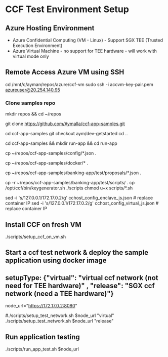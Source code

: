 # CCF Test Environment Setup

## Azure Hosting Environment
- Azure Confidential Computing (VM - Linux) - Support SGX TEE (Trusted Execution Environment)
- Azure Virtual Machine - no support for TEE hardware - will work with virtual mode only

## Remote Access Azure VM using SSH
cd /mnt/c/ayman/repos/azure/ccf-vm
sudo ssh -i accvm-key-pair.pem azureuser@20.254.140.95

### Clone samples repo
mkdir repos && cd ~/repos

git clone https://github.com/Aymalla/ccf-app-samples.git

cd  ccf-app-samples 
git checkout aym/dev-getstarted
cd ..

cd ccf-app-samples && mkdir run-app && cd run-app

cp ~/repos/ccf-app-samples/config/*.json .

cp ~/repos/ccf-app-samples/docker/* .

cp ~/repos/ccf-app-samples/banking-app/test/proposals/*.json .

cp -r ~/repos/ccf-app-samples/banking-app/test/scripts/ .
cp /opt/ccf/bin/keygenerator.sh ./scripts
chmod u+x scripts/*.sh

sed -i 's/127.0.0.1/172.17.0.2/g' cchost_config_enclave_js.json # replace container IP
sed -i 's/127.0.0.1/172.17.0.2/g' cchost_config_virtual_js.json # replace container IP

## Install CCF on fresh VM
./scripts/setup_ccf_on_vm.sh

## Start a ccf test network  & deploy the sample application using docker image
## setupType: {"virtual": "virtual ccf network (not need for TEE hardware)" , "release":  "SGX ccf network (need a TEE hardware)"}
node_url="https://172.17.0.2:8080"

#./scripts/setup_test_network.sh $node_url "virtual"
./scripts/setup_test_network.sh $node_url "release"

## Run application testing
./scripts/run_app_test.sh $node_url
